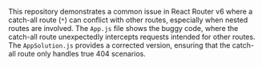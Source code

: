 This repository demonstrates a common issue in React Router v6 where a catch-all route (`*`) can conflict with other routes, especially when nested routes are involved. The `App.js` file shows the buggy code, where the catch-all route unexpectedly intercepts requests intended for other routes. The `AppSolution.js` provides a corrected version, ensuring that the catch-all route only handles true 404 scenarios.